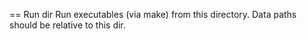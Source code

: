 == Run dir
Run executables (via make) from this directory.
Data paths should be relative to this dir.
